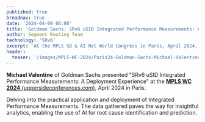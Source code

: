 ```yaml
---
published: true
breadnav: true
date: '2024-04-09 06:00'
title: 'Goldman Sachs: SRv6 uSID Integrated Performance Measurements: A Deployment Experience'
author: Segment Routing Team
technology: 'SRv6'
excerpt: 'At the MPLS SD & AI Net World Congress in Paris, April 2024, Mike Valentine, Goldman Sachs, presented "SRv6 uSID Integrated Performance Measurements: A Deployment Experience."'
header:
  teaser: '/images/MPLS-WC-2024/Paris24-Goldman-Sachs-Michael-Valentine-teaser.png'
---
```

**Michael Valentine** of Goldman Sachs presented "SRv6 uSID Integrated Performance Measurements: A Deployment Experience" at the [**MPLS WC 2024** (uppersideconferences.com)](https://www.uppersideconferences.com/mpls-sdn-nfv/mplswc_2024_agenda_day_1.html), April 2024 in Paris.

Delving into the practical application and deployment of Integrated Performance Measurements. The data gathered paves the way for insightful analytics, enabling the use of AI for root cause identification and prediction.


